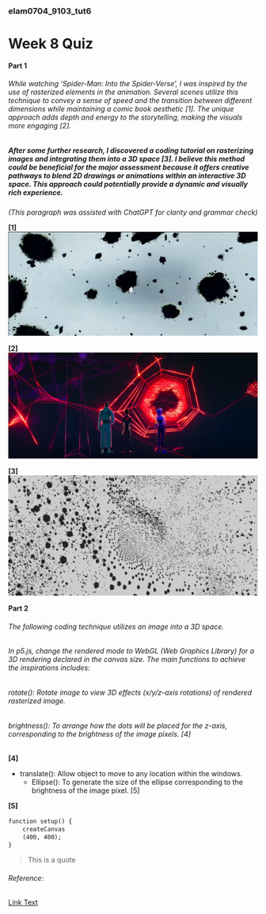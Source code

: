 ### elam0704_9103_tut6
# Week 8 Quiz


**Part 1** 

###### While watching ‘Spider-Man: Into the Spider-Verse’, I was inspired by the use of rasterized elements in the animation. Several scenes utilize this technique to convey a sense of speed and the transition between different dimensions while maintaining a comic book aesthetic *[1]*. The unique approach adds depth and energy to the storytelling, making the visuals more engaging *[2]*.
##### After some further research, I discovered a coding tutorial on rasterizing images and integrating them into a 3D space *[3]*. I believe this method could be beneficial for the major assessment because it offers creative pathways to blend 2D drawings or animations within an interactive 3D space. This approach could potentially provide a dynamic and visually rich experience.
*(This paragraph was assisted with ChatGPT for clarity and grammar check)*

**[1]**
![An example of a 3d space in the Spiderman movie](images/Spiderman_image_1.jpg)

**[2]**
![Another example of a 3d space Spiderman movie](images/Spiderman_image_2.jpg)

**[3]**
![An example of a rasterized image to a 3D space](images/3D_space.png)

**Part 2** 

###### The following coding technique utilizes an image into a 3D space.
###### In p5.js, change the rendered mode to WebGL (Web Graphics Library) for a 3D rendering declared in the canvas size. The main functions to achieve the inspirations includes:

###### rotate(): Rotate image to view 3D effects (x/y/z-axis rotations) of rendered rasterized image.
###### brightness(): To arrange how the dots will be placed for the z-axis, corresponding to the brightness of the image pixels. *[4]* 

**[4]**



* translate(): Allow object to move to any location within the windows.
    * Ellipse():  To generate the size of the ellipse corresponding to the brightness of the image pixel. [5]

**[5]**


```
function setup() {
    createCanvas
    (400, 400);
}
```

> This is a quote

###### Reference:

[Link Text](https://www.google.com)